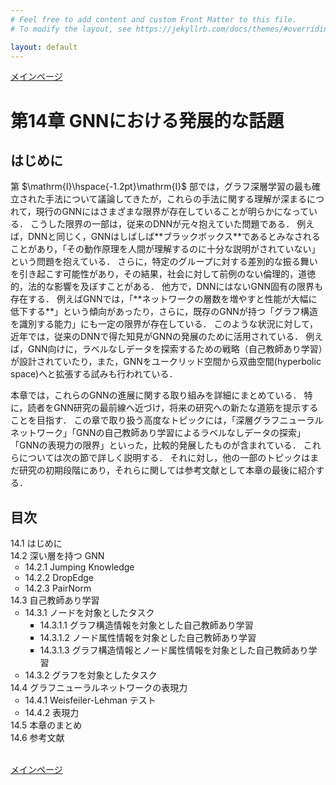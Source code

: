 ```yaml
---
# Feel free to add content and custom Front Matter to this file.
# To modify the layout, see https://jekyllrb.com/docs/themes/#overriding-theme-defaults

layout: default
---
```

<a href="../">メインページ</a>
<h1>第14章 GNNにおける発展的な話題</h1>

<h2>はじめに</h2>
第 $\mathrm{I}\hspace{-1.2pt}\mathrm{I}$ 部では，グラフ深層学習の最も確立された手法について議論してきたが，これらの手法に関する理解が深まるにつれて，現行のGNNにはさまざまな限界が存在していることが明らかになっている． こうした限界の一部は，従来のDNNが元々抱えていた問題である． 例えば，DNNと同じく，GNNはしばしば**ブラックボックス**であるとみなされることがあり，「その動作原理を人間が理解するのに十分な説明がされていない」という問題を抱えている． さらに，特定のグループに対する差別的な振る舞いを引き起こす可能性があり，その結果，社会に対して前例のない倫理的，道徳的，法的な影響を及ぼすことがある． 他方で，DNNにはないGNN固有の限界も存在する． 例えばGNNでは，「**ネットワークの層数を増やすと性能が大幅に低下する**」という傾向があったり，さらに，既存のGNNが持つ「グラフ構造を識別する能力」にも一定の限界が存在している． このような状況に対して，近年では，従来のDNNで得た知見がGNNの発展のために活用されている． 例えば，GNN向けに，ラベルなしデータを探索するための戦略（自己教師あり学習）が設計されていたり，また，GNNをユークリッド空間から双曲空間(hyperbolic space)へと拡張する試みも行われている．

本章では，これらのGNNの進展に関する取り組みを詳細にまとめている． 特に，読者をGNN研究の最前線へ近づけ，将来の研究への新たな道筋を提示することを目指す． この章で取り扱う高度なトピックには，「深層グラフニューラルネットワーク」「GNNの自己教師あり学習によるラベルなしデータの探索」「GNNの表現力の限界」といった，比較的発展したものが含まれている． これらについては次の節で詳しく説明する． それに対し，他の一部のトピックはまだ研究の初期段階にあり，それらに関しては参考文献として本章の最後に紹介する．

<h2>目次</h2>
<ul style="list-style-type: none; padding-left:0;">
  <li>14.1 はじめに</li>
  <li>14.2 深い層を持つ GNN
    <ul>
      <li>14.2.1 Jumping Knowledge</li>
      <li>14.2.2 DropEdge</li>
      <li>14.2.3 PairNorm</li>
    </ul>
  </li>
  <li>14.3 自己教師あり学習
    <ul>
      <li>14.3.1 ノードを対象としたタスク
        <ul>
          <li>14.3.1.1 グラフ構造情報を対象とした自己教師あり学習</li>
          <li>14.3.1.2 ノード属性情報を対象とした自己教師あり学習</li>
          <li>14.3.1.3 グラフ構造情報とノード属性情報を対象とした自己教師あり学習</li>
        </ul>
      </li>
      <li>14.3.2 グラフを対象としたタスク</li>
    </ul>
  </li>
  <li>14.4 グラフニューラルネットワークの表現力
    <ul>
      <li>14.4.1 Weisfeiler-Lehman テスト</li>
      <li>14.4.2 表現力</li>
    </ul>
  </li>
  <li>14.5 本章のまとめ</li>
  <li>14.6 参考文献</li>
</ul>
<br>
<a href="../">メインページ</a>

